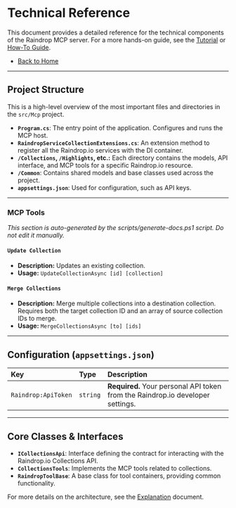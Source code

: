 # Technical Reference

This document provides a detailed reference for the technical components of the Raindrop MCP server. For a more hands-on guide, see the [Tutorial](./TUTORIAL.md) or [How-To Guide](./HOW_TO.md).

-   [Back to Home](../README.md)

---

## **Project Structure**

This is a high-level overview of the most important files and directories in the `src/Mcp` project.

-   **`Program.cs`**: The entry point of the application. Configures and runs the MCP host.
-   **`RaindropServiceCollectionExtensions.cs`**: An extension method to register all the Raindrop.io services with the DI container.
-   **`/Collections`, `/Highlights`, etc.:** Each directory contains the models, API interface, and MCP tools for a specific Raindrop.io resource.
-   **`/Common`**: Contains shared models and base classes used across the project.
-   **`appsettings.json`**: Used for configuration, such as API keys.

---

### **MCP Tools**
<!-- START: MCP_TOOLS -->
_This section is auto-generated by the scripts/generate-docs.ps1 script. Do not edit it manually._

#### `Update Collection`
- **Description:** Updates an existing collection.
- **Usage:** `UpdateCollectionAsync [id] [collection]`

#### `Merge Collections`
- **Description:** Merge multiple collections into a destination collection. Requires both the target collection ID and an array of source collection IDs to merge.
- **Usage:** `MergeCollectionsAsync [to] [ids]`


<!-- END: MCP_TOOLS -->
---

## **Configuration (`appsettings.json`)**

| Key                 | Type     | Description                                                                    |
| :------------------ | :------- | :----------------------------------------------------------------------------- |
| `Raindrop:ApiToken` | `string` | **Required.** Your personal API token from the Raindrop.io developer settings. |

---

## **Core Classes & Interfaces**

-   **`ICollectionsApi`**: Interface defining the contract for interacting with the Raindrop.io Collections API.
-   **`CollectionsTools`**: Implements the MCP tools related to collections.
-   **`RaindropToolBase`**: A base class for tool containers, providing common functionality.

For more details on the architecture, see the [Explanation](./EXPLANATION.md) document.

